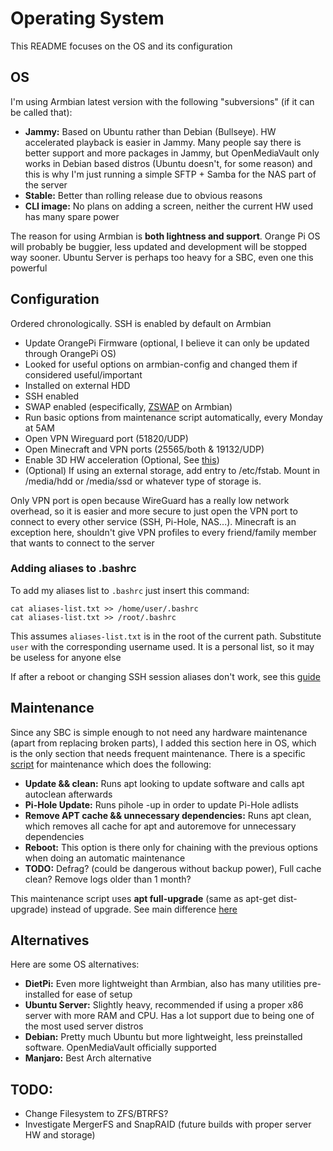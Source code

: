 # Operating System
This README focuses on the OS and its configuration

## OS
I'm using Armbian latest version with the following "subversions" (if it can be called that):
- **Jammy:** Based on Ubuntu rather than Debian (Bullseye). HW accelerated playback is easier in Jammy. Many people say there is better support and more packages in Jammy, but OpenMediaVault only works in Debian based distros (Ubuntu doesn't, for some reason) and this is why I'm just running a simple SFTP + Samba for the NAS part of the server
- **Stable:** Better than rolling release due to obvious reasons
- **CLI image:** No plans on adding a screen, neither the current HW used has many spare power

The reason for using Armbian is **both lightness and support**. Orange Pi OS will probably be buggier, less updated and development will be stopped way sooner. Ubuntu Server is perhaps too heavy for a SBC, even one this powerful

## Configuration
Ordered chronologically. SSH is enabled by default on Armbian
- Update OrangePi Firmware (optional, I believe it can only be updated through OrangePi OS)
- Looked for useful options on armbian-config and changed them if considered useful/important
- Installed on external HDD
- SSH enabled
- SWAP enabled (especifically, [ZSWAP](https://docs.armbian.com/User-Guide_Fine-Tuning/#swap-for-experts) on Armbian)
- Run basic options from maintenance script automatically, every Monday at 5AM
- Open VPN Wireguard port (51820/UDP)
- Open Minecraft and VPN ports (25565/both & 19132/UDP)
- Enable 3D HW acceleration (Optional, See [this](https://www.armbian.com/orangepi-5/))
- (Optional) If using an external storage, add entry to /etc/fstab. Mount in /media/hdd or /media/ssd or whatever type of storage is.

Only VPN port is open because WireGuard has a really low network overhead, so it is easier and more secure to just open the VPN port to connect to every other service (SSH, Pi-Hole, NAS...). Minecraft is an exception here, shouldn't give VPN profiles to every friend/family member that wants to connect to the server

### Adding aliases to .bashrc
To add my aliases list to ```.bashrc``` just insert this command:
```shell
cat aliases-list.txt >> /home/user/.bashrc
cat aliases-list.txt >> /root/.bashrc
```
This assumes ```aliases-list.txt``` is in the root of the current path. Substitute ```user``` with the corresponding username used. It is a personal list, so it may be useless for anyone else

If after a reboot or changing SSH session aliases don't work, see this [guide](https://stackoverflow.com/questions/51876792/why-must-i-source-bashrc-every-time-i-open-terminal-for-aliases-to-work)

## Maintenance
Since any SBC is simple enough to not need any hardware maintenance (apart from replacing broken parts), I added this section here in OS, which is the only section that needs frequent maintenance. There is a specific [script](https://github.com/Pelochus/pelochus-homelab/os/os-maintenance.sh) for maintenance which does the following:
- **Update && clean:** Runs apt looking to update software and calls apt autoclean afterwards
- **Pi-Hole Update:** Runs pihole -up in order to update Pi-Hole adlists
- **Remove APT cache && unnecessary dependencies:** Runs apt clean, which removes all cache for apt and autoremove for unnecessary dependencies
- **Reboot:** This option is there only for chaining with the previous options when doing an automatic maintenance
- **TODO:** Defrag? (could be dangerous without backup power), Full cache clean? Remove logs older than 1 month?

This maintenance script uses **apt full-upgrade** (same as apt-get dist-upgrade) instead of upgrade. See main difference [here](https://askubuntu.com/questions/194651/why-use-apt-get-upgrade-instead-of-apt-get-dist-upgrade)

## Alternatives
Here are some OS alternatives:
- **DietPi:** Even more lightweight than Armbian, also has many utilities pre-installed for ease of setup
- **Ubuntu Server:** Slightly heavy, recommended if using a proper x86 server with more RAM and CPU. Has a lot support due to being one of the most used server distros
- **Debian:** Pretty much Ubuntu but more lightweight, less preinstalled software. OpenMediaVault officially supported
- **Manjaro:** Best Arch alternative

## TODO:
- Change Filesystem to ZFS/BTRFS?
- Investigate MergerFS and SnapRAID (future builds with proper server HW and storage)
